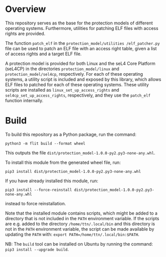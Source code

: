 # Overview
This repository serves as the base for the protection models of different operating systems.
Furthermore, utilities for patching ELF files with access rights are provided.

The function `patch_elf` in the `protection_model/utilities
/elf_patcher.py` file can be used to patch an ELF file with an access right table, given a list of access rights and a target ELF file.

A protection model is provided for both Linux and the seL4 Core Platform (seL4CP) in the directories `protection_model/linux` and `protection_model/sel4cp`, respectively. For each of these operating systems, a utility script is included and exposed by this library, which allows ELF files to patched for each of these operating systems. These utility scripts are installed as `linux_set_up_access_rights` and `sel4cp_set_up_access_rights`, respectively, and they use the `patch_elf` function internally.

# Build
To build this repository as a Python package, run the command: 
```
python3 -m flit build --format wheel
```
This outputs the file `dist/protection_model-1.0.0-py2.py3-none-any.whl`.

To install this module from the generated wheel file, run:
```
pip3 install dist/protection_model-1.0.0-py2.py3-none-any.whl
```
If you have already installed this module, run:
```
pip3 install --force-reinstall dist/protection_model-1.0.0-py2.py3-none-any.whl
```
instead to force reinstallation.

Note that the installed module contains scripts, which might be added to a directory that is not included in the `PATH` environment variable. If the scripts are e.g. added to the directory `/home/ttn/.local/bin` and this directory is not in the `PATH` environment variable, the script can be made available by updating the `PATH` with: `export PATH=/home/ttn/.local/bin:$PATH`.


NB: The `build` tool can be installed on Ubuntu by running the command: `pip3 install --upgrade build`.
